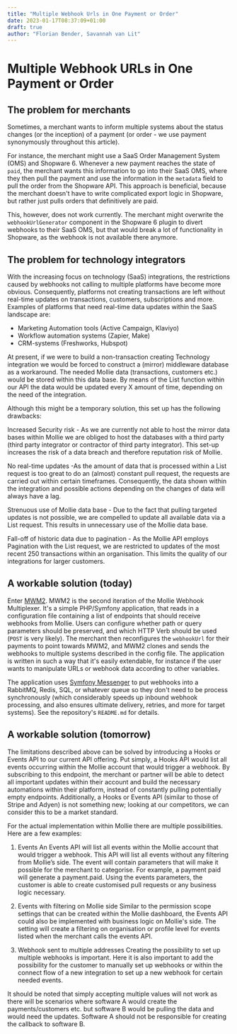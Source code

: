 ```yaml
---
title: "Multiple Webhook Urls in One Payment or Order"
date: 2023-01-17T08:37:09+01:00
draft: true
author: "Florian Bender, Savannah van Lit"
---
```


# Multiple Webhook URLs in One Payment or Order

## The problem for merchants

Sometimes, a merchant wants to inform multiple systems about the status changes (or the inception) of a payment (or order - we use payment synonymously throughout this article).

For instance, the merchant might use a SaaS Order Management System (OMS) and Shopware 6. Whenever a new payment reaches the state of `paid`, the merchant wants this information to go into their SaaS OMS, where they then pull the payment and use the information in the `metadata` field to pull the order from the Shopware API. This approach is beneficial, because the merchant doesn't have to write complicated export logic in Shopware, but rather just pulls orders that definitively are paid.

This, however, does not work currently. The merchant might overwrite the `webhookUrlGenerator` component in the Shopware 6 plugin to divert webhooks to their SaaS OMS, but that would break a lot of functionality in Shopware, as the webhook is not available there anymore.

## The problem for technology integrators

With the increasing focus on technology (SaaS) integrations, the restrictions caused by webhooks not calling to multiple platforms have become more obvious. Consequently, platforms not creating transactions are left without real-time updates on transactions, customers, subscriptions and more. Examples of platforms that need real-time data updates within the SaaS landscape are: 

- Marketing Automation tools (Active Campaign, Klaviyo)
- Workflow automation systems (Zapier, Make)
- CRM-systems (Freshworks, Hubspot)

At present, if we were to build a non-transaction creating Technology integration we would be forced to construct a (mirror) middleware database as a workaround. The needed Mollie data (transactions, customers etc.) would be stored within this data base. By means of the List function within our API the data would be updated every X amount of time, depending on the need of the integration. 

Although this might be a temporary solution, this set up has the following drawbacks: 

Increased Security risk - As we are currently not able to host the mirror data bases within Mollie we are obliged to host the databases with a third party (third party integrator or contractor of third party integrator). This set-up increases the risk of a data breach and therefore reputation risk of Mollie. 

No real-time updates -As the amount of data that is processed within a List request is too great to do an (almost) constant pull request, the requests are carried out within certain timeframes. Consequently, the data shown within the integration and possible actions depending on the changes of data will always have a lag. 

Strenuous use of Mollie data base - Due to the fact that pulling targeted updates is not possible, we are compelled to update all available data via a List request. This results in unnecessary use of the Mollie data base. 

Fall-off of historic data due to pagination - As the Mollie API employs Pagination with the List request, we are restricted to updates of the most recent 250 transactions within an organisation. This limits the quality of our integrations for larger customers.

## A workable solution (today)

Enter [MWM2](https://github.com/fjbender/mwm2). MWM2 is the second iteration of the Mollie Webhook Multiplexer. It's a simple PHP/Symfony application, that reads in a configuration file containing a list of endpoints that should receive webhooks from Mollie. Users can configure whether path or query parameters should be preserved, and which HTTP Verb should be used (`POST` is very likely). The merchant then reconfigures the `webhookUrl` for their payments to point towards MWM2, and MWM2 clones and sends the webhooks to multiple systems described in the config file. The application is written in such a way that it's easily extendable, for instance if the user wants to manipulate URLs or webhook data according to other variables.

The application uses [Symfony Messenger](https://symfony.com/doc/current/messenger.html) to put webhooks into a RabbitMQ, Redis, SQL, or whatever queue so they don't need to be process synchronously (which considerably speeds up inbound webhook processing, and also ensures ultimate delivery, retries, and more for target systems). See the repository's `README.md` for details.

## A workable solution (tomorrow)

The limitations described above can be solved by introducing a Hooks or Events API to our current API offering. Put simply, a Hooks API would list all events occurring within the Mollie account that would trigger a webhook. By subscribing to this endpoint, the merchant or partner will be able to detect all important updates within their account and build the necessary automations within their platform, instead of constantly pulling potentially empty endpoints. Additionally, a Hooks or Events API (similar to those of Stripe and Adyen) is not something new; looking at our competitors, we can consider this to be a market standard. 

For the actual implementation within Mollie there are multiple possibilities. Here are a few examples: 

1. Events 
An Events API will list all events within the Mollie account that would trigger a webhook. This API will list all events without any filtering from Mollie’s side. The event will contain parameters that will make it possible for the merchant to categorise. For example, a payment paid will generate a payment.paid. Using the events parameters, the customer is able to create customised pull requests or any business logic necessary. 


2. Events with filtering on Mollie side
Similar to the permission scope settings that can be created within the Mollie dashboard, the Events API could also be implemented with business logic on Mollie's side. The setting will create a filtering on organisation or profile level for events listed when the merchant calls the events API. 

3. Webhook sent to multiple addresses 
Creating the possibility to set up multiple webhooks is important. Here it is also important to add the possibility for the customer to manually set up webhooks or within the connect flow of a new integration to set up a new webhook for certain needed events. 

It should be noted that simply accepting multiple values will not work as there will be scenarios where software A would create the payments/customers etc. but software B would be pulling the data and would need the updates. Software A should not be responsible for creating the callback to software B.
